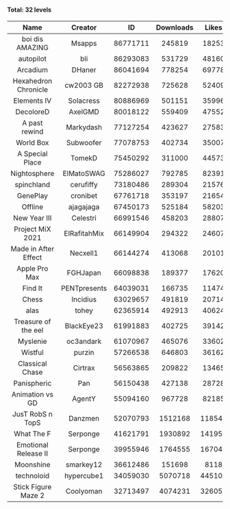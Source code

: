 #### Total: 32 levels

| Name | Creator | ID | Downloads | Likes |
|:---:|:---:|:---:|:---:|:---:|
| boi dis AMAZING | Msapps | 86771711 | 245819 | 18253
| autopilot | bli | 86293083 | 531729 | 48160
| Arcadium | DHaner | 86041694 | 778254 | 69778
| Hexahedron Chronicle | cw2003 GB | 82272938 | 725628 | 52409
| Elements IV | Solacress | 80886969 | 501151 | 35996
| DecoloreD | AxelGMD | 80018122 | 559409 | 47552
| A past rewind | Markydash | 77127254 | 423627 | 27583
| World Box | Subwoofer | 77078753 | 402734 | 35007
| A Special Place | TomekD | 75450292 | 311000 | 44573
| Nightosphere | ElMatoSWAG | 75286027 | 792785 | 82391
| spinchland | cerufiffy | 73180486 | 289304 | 21576
| GenePlay | cronibet | 67761718 | 353197 | 21654
| Offline | ajagajaga | 67450173 | 525184 | 58203
| New Year III | Celestri | 66991546 | 458203 | 28807
| Project MiX 2021 | ElRafitahMix | 66149904 | 294322 | 24607
| Made in After Effect | Necxell1 | 66144274 | 413068 | 20101
| Apple Pro Max | FGHJapan | 66098838 | 189377 | 17620
| Find It | PENTpresents | 64039031 | 166735 | 11474
| Chess | Incidius | 63029657 | 491819 | 20714
| alas | tohey | 62365914 | 492913 | 40624
| Treasure of the eel | BlackEye23 | 61991883 | 402725 | 39142
| Myslenie | oc3andark | 61070967 | 465076 | 33602
| Wistful | purzin | 57266538 | 646803 | 36162
| Classical Chase | Cirtrax | 56563865 | 209822 | 13465
| Panispheric | Pan | 56150438 | 427138 | 28728
| Animation vs GD | AgentY | 55094160 | 967728 | 82185
| JusT RobS n TopS | Danzmen | 52070793 | 1512168 | 118542
| What The F | Serponge | 41621791 | 1930892 | 141953
| Emotional Release II | Serponge | 39955946 | 1764555 | 167041
| Moonshine | smarkey12 | 36612486 | 151698 | 8118
| technoloid | hypercube1 | 34059030 | 5070718 | 445103
| Stick Figure Maze 2 | Coolyoman | 32713497 | 4074231 | 326055
